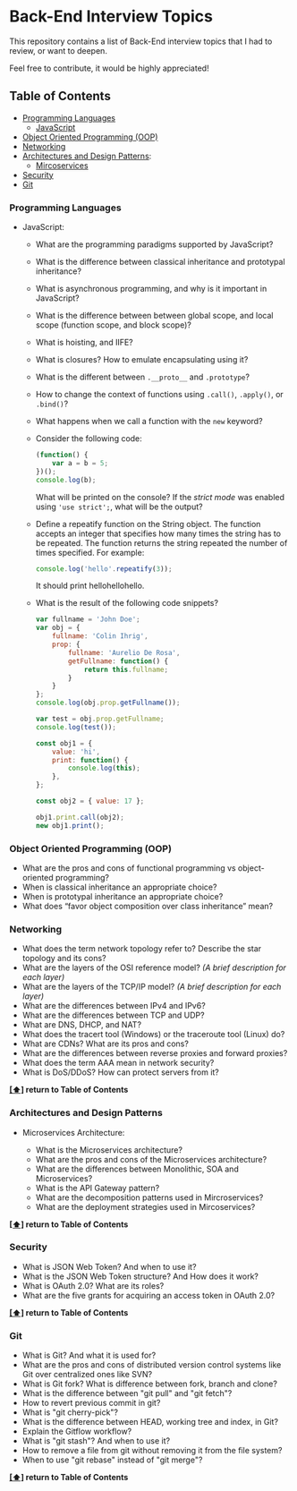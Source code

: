 # Back-End Interview Topics

This repository contains a list of Back-End interview topics that I had to review, or want to deepen.

Feel free to contribute, it would be highly appreciated!

## <a name="toc">Table of Contents</a>

- [Programming Languages](#languages)
  - [JavaScript](#javascript)
- [Object Oriented Programming (OOP)](#oop)
- [Networking](#networking)
- [Architectures and Design Patterns](#architecture):
  - [Mircoservices](#microservices)
- [Security](#security)
- [Git](#git)

### <a name="languages">Programming Languages</a>

- <a name="javascript">JavaScript</a>:

    - What are the programming paradigms supported by JavaScript?
    - What is the difference between classical inheritance and prototypal inheritance?
    - What is asynchronous programming, and why is it important in JavaScript?
    - What is the difference between between global scope, and local scope (function scope, and block scope)?
    - What is hoisting, and IIFE?
    - What is closures? How to emulate encapsulating using it?
    - What is the different between ```.__proto__``` and ```.prototype```?
    - How to change the context of functions using ```.call()```, ```.apply()```, or ```.bind()```?
    - What happens when we call a function with the ```new``` keyword?
    - Consider the following code:

        ```javascript
        (function() {
            var a = b = 5;
        })();
        console.log(b);
        ```

        What will be printed on the console? If the *strict mode* was enabled using ```'use strict';```, what will be the output?

    - Define a repeatify function on the String object. The function accepts an integer that specifies how many times the string has to be repeated. The function returns the string repeated the number of times specified. For example:

        ```javascript
        console.log('hello'.repeatify(3));
        ```

        It should print hellohellohello.

    - What is the result of the following code snippets?

        ```javascript
        var fullname = 'John Doe';
        var obj = {
            fullname: 'Colin Ihrig',
            prop: {
                fullname: 'Aurelio De Rosa',
                getFullname: function() {
                    return this.fullname;
                }
            }
        };
        console.log(obj.prop.getFullname());

        var test = obj.prop.getFullname;
        console.log(test());
        ```

        ```javascript
        const obj1 = {
            value: 'hi',
            print: function() {
                console.log(this);
            },
        };

        const obj2 = { value: 17 };

        obj1.print.call(obj2);
        new obj1.print();
        ```

### <a name="languages">Object Oriented Programming (OOP)</a>

- What are the pros and cons of functional programming vs object-oriented programming?
- When is classical inheritance an appropriate choice?
- When is prototypal inheritance an appropriate choice?
- What does “favor object composition over class inheritance” mean?

### <a name="networking">Networking</a>

- What does the term network topology refer to? Describe the star topology and its cons?
- What are the layers of the OSI reference model? *(A brief description for each layer)*
- What are the layers of the TCP/IP model? *(A brief description for each layer)*
- What are the differences between IPv4 and IPv6?
- What are the differences between TCP and UDP?
- What are DNS, DHCP, and NAT?
- What does the tracert tool (Windows) or the traceroute tool (Linux) do?
- What are CDNs? What are its pros and cons?
- What are the differences between reverse proxies and forward proxies?
- What does the term AAA mean in network security?
- What is DoS/DDoS? How can protect servers from it?

**[[⬆]](#toc) return to Table of Contents**

### <a name="architecture">Architectures and Design Patterns</a>

- <a name="microservices">Microservices Architecture</a>:

    - What is the Microservices architecture?
    - What are the pros and cons of the Microservices architecture?
    - What are the differences between Monolithic, SOA and Microservices?
    - What is the API Gateway pattern?
    - What are the decomposition patterns used in Mircroservices?
    - What are the deployment strategies used in Mircoservices?

**[[⬆]](#toc) return to Table of Contents**

### <a name="security">Security</a>

- What is JSON Web Token? And when to use it?
- What is the JSON Web Token structure? And How does it work?
- What is OAuth 2.0? What are its roles?
- What are the five grants for acquiring an access token in OAuth 2.0?

**[[⬆]](#toc) return to Table of Contents**

### <a name="git">Git</a>

- What is Git? And what it is used for?
- What are the pros and cons of distributed version control systems like Git over centralized ones like SVN?
- What is Git fork? What is difference between fork, branch and clone?
- What is the difference between "git pull" and "git fetch"?
- How to revert previous commit in git?
- What is "git cherry-pick"?
- What is the difference between HEAD, working tree and index, in Git?
- Explain the Gitflow workflow?
- What is "git stash"? And when to use it?
- How to remove a file from git without removing it from the file system?
- When to use "git rebase" instead of "git merge"?

**[[⬆]](#toc) return to Table of Contents**
